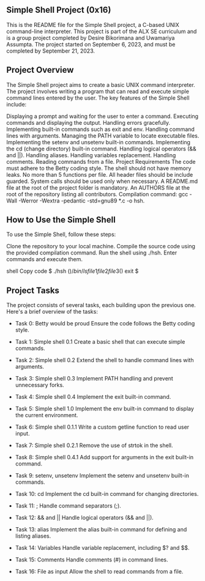 ## Simple Shell Project (0x16)
This is the README file for the Simple Shell project, a C-based UNIX command-line interpreter. This project is part of the ALX SE curriculum and is a group project completed by Desire Bikorimana and Uwamariya Assumpta. The project started on September 6, 2023, and must be completed by September 21, 2023.

## Project Overview
The Simple Shell project aims to create a basic UNIX command interpreter. The project involves writing a program that can read and execute simple command lines entered by the user. The key features of the Simple Shell include:

Displaying a prompt and waiting for the user to enter a command.
Executing commands and displaying the output.
Handling errors gracefully.
Implementing built-in commands such as exit and env.
Handling command lines with arguments.
Managing the PATH variable to locate executable files.
Implementing the setenv and unsetenv built-in commands.
Implementing the cd (change directory) built-in command.
Handling logical operators (&& and ||).
Handling aliases.
Handling variables replacement.
Handling comments.
Reading commands from a file.
Project Requirements
The code must adhere to the Betty coding style.
The shell should not have memory leaks.
No more than 5 functions per file.
All header files should be include guarded.
System calls should be used only when necessary.
A README.md file at the root of the project folder is mandatory.
An AUTHORS file at the root of the repository listing all contributors.
Compilation command: gcc -Wall -Werror -Wextra -pedantic -std=gnu89 *.c -o hsh.

## How to Use the Simple Shell
To use the Simple Shell, follow these steps:

Clone the repository to your local machine.
Compile the source code using the provided compilation command.
Run the shell using ./hsh.
Enter commands and execute them.

shell
Copy code
$ ./hsh
($) /bin/ls
file1 file2 file3
($) exit
$

## Project Tasks
The project consists of several tasks, each building upon the previous one. Here's a brief overview of the tasks:

* Task 0: Betty would be proud
Ensure the code follows the Betty coding style.

* Task 1: Simple shell 0.1
Create a basic shell that can execute simple commands.

* Task 2: Simple shell 0.2
Extend the shell to handle command lines with arguments.

* Task 3: Simple shell 0.3
Implement PATH handling and prevent unnecessary forks.

* Task 4: Simple shell 0.4
Implement the exit built-in command.

* Task 5: Simple shell 1.0
Implement the env built-in command to display the current environment.

* Task 6: Simple shell 0.1.1
Write a custom getline function to read user input.

* Task 7: Simple shell 0.2.1
Remove the use of strtok in the shell.

* Task 8: Simple shell 0.4.1
Add support for arguments in the exit built-in command.

* Task 9: setenv, unsetenv
Implement the setenv and unsetenv built-in commands.

* Task 10: cd
Implement the cd built-in command for changing directories.

* Task 11: ;
Handle command separators (;).

* Task 12: && and ||
Handle logical operators (&& and ||).

* Task 13: alias
Implement the alias built-in command for defining and listing aliases.

* Task 14: Variables
Handle variable replacement, including $? and $$.

* Task 15: Comments
Handle comments (#) in command lines.

* Task 16: File as input
Allow the shell to read commands from a file.

